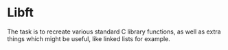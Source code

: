 # Libft
 The task is to recreate various standard C library functions, as well as extra things which might be useful, like linked lists for example.
